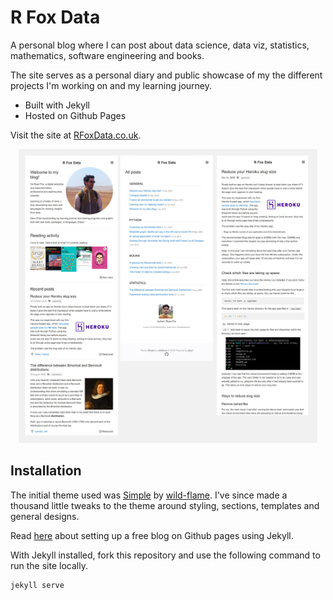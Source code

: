 # R Fox Data

A personal blog where I can post about data science, data viz, statistics, mathematics, software engineering and books.

The site serves as a personal diary and public showcase of my the different projects I'm working on and my learning journey.

- Built with Jekyll
- Hosted on Github Pages

Visit the site at [RFoxData.co.uk](https://www.rfoxdata.co.uk).

<p align="center">
  <img src="./assets/img/blog_overview_smaller.jpg" width="95%">
</p>

## Installation

The initial theme used was [Simple](https://jekyllthemes.io/theme/jekyll-simple) by [wild-flame](https://github.com/wild-flame). I've since made a thousand little tweaks to the theme around styling, sections, templates and general designs.

Read [here](https://github.com/github/personal-website/blob/master/README.md) about setting up a free blog on Github pages using Jekyll.

With Jekyll installed, fork this repository and use the following command to run the site locally.

```
jekyll serve
```
